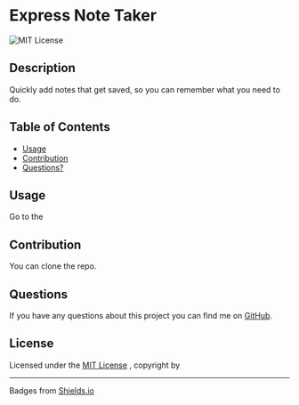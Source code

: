 # Express Note Taker
![MIT License](https://img.shields.io/badge/License-MIT-brightgreen)
## Description
Quickly add notes that get saved, so you can remember what you need to do.
## Table of Contents
* [Usage](#usage)
* [Contribution](#contribution)
* [Questions?](#questions)
## Usage
Go to the 
## Contribution
You can clone the repo.
## Questions

If you have any questions about this project you can find me on [GitHub](https://github.com/NotEnoughBacon).

## License

Licensed under the [MIT License](https://mit-license.org)
, copyright by 
____

Badges from [Shields.io](https://shields.io)